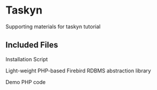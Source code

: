 # Taskyn
Supporting materials for taskyn tutorial

## Included Files
Installation Script

Light-weight PHP-based Firebird RDBMS abstraction library

Demo PHP code
